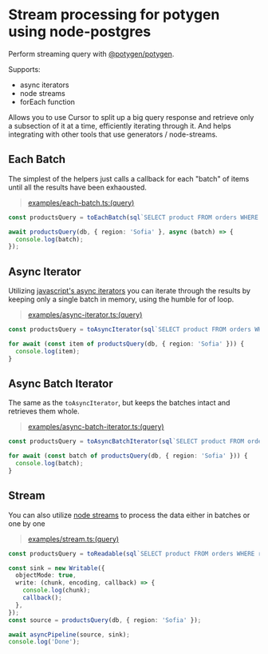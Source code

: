# Stream processing for potygen using node-postgres

Perform streaming query with [@potygen/potygen](../potygen/).

Supports:

- async iterators
- node streams
- forEach function

Allows you to use Cursor to split up a big query response and retrieve only a subsection of it at a time, efficiently iterating through it. And helps integrating with other tools that use generators / node-streams.

## Each Batch

The simplest of the helpers just calls a callback for each "batch" of items until all the results have been exhaousted.

> [examples/each-batch.ts:(query)](https://github.com/ivank/potygen/tree/main/packages/pg-stream/examples/each-batch.ts#L10-L16)

```ts
const productsQuery = toEachBatch(sql`SELECT product FROM orders WHERE region = $region`, { batchSize: 2 });

await productsQuery(db, { region: 'Sofia' }, async (batch) => {
  console.log(batch);
});
```

## Async Iterator

Utilizing [javascript's async iterators](https://developer.mozilla.org/en-US/docs/Web/JavaScript/Reference/Statements/for-await...of) you can iterate through the results by keeping only a single batch in memory, using the humble for of loop.

> [examples/async-iterator.ts:(query)](https://github.com/ivank/potygen/tree/main/packages/pg-stream/examples/async-iterator.ts#L10-L16)

```ts
const productsQuery = toAsyncIterator(sql`SELECT product FROM orders WHERE region = $region`, { batchSize: 2 });

for await (const item of productsQuery(db, { region: 'Sofia' })) {
  console.log(item);
}
```

## Async Batch Iterator

The same as the `toAsyncIterator`, but keeps the batches intact and retrieves them whole.

> [examples/async-batch-iterator.ts:(query)](https://github.com/ivank/potygen/tree/main/packages/pg-stream/examples/async-batch-iterator.ts#L10-L16)

```ts
const productsQuery = toAsyncBatchIterator(sql`SELECT product FROM orders WHERE region = $region`, { batchSize: 2 });

for await (const batch of productsQuery(db, { region: 'Sofia' })) {
  console.log(batch);
}
```

## Stream

You can also utilize [node streams](https://nodejs.org/api/stream.html) to process the data either in batches or one by one

> [examples/stream.ts:(query)](https://github.com/ivank/potygen/tree/main/packages/pg-stream/examples/stream.ts#L14-L28)

```ts
const productsQuery = toReadable(sql`SELECT product FROM orders WHERE region = $region`, { batchSize: 2 });

const sink = new Writable({
  objectMode: true,
  write: (chunk, encoding, callback) => {
    console.log(chunk);
    callback();
  },
});
const source = productsQuery(db, { region: 'Sofia' });

await asyncPipeline(source, sink);
console.log('Done');
```
